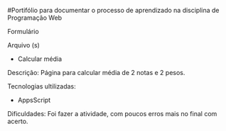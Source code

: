 #Portifólio para documentar o processo de aprendizado na disciplina de Programação Web

   Formulário
  
   Arquivo (s)
    <ul>
      <li> Calcular média </li>
    </ul>
    
   Descrição: Página para calcular média de 2 notas e 2 pesos.
    
   Tecnologias ultilizadas:
    
   <ul>
      <li> AppsScript </li>
   </ul>
    
Dificuldades: Foi fazer a atividade, com poucos erros mais no final com acerto.
